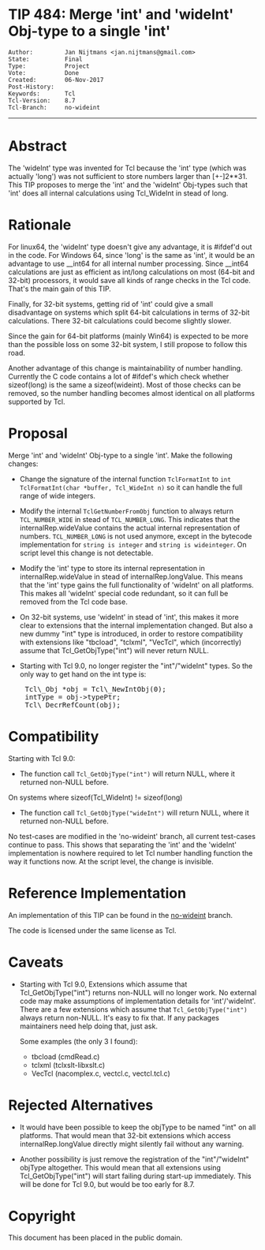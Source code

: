 # TIP 484: Merge 'int' and 'wideInt' Obj-type to a single 'int'
	Author:         Jan Nijtmans <jan.nijtmans@gmail.com>
	State:          Final
	Type:           Project
	Vote:           Done
	Created:        06-Nov-2017
	Post-History:
	Keywords:       Tcl
	Tcl-Version:    8.7
	Tcl-Branch:     no-wideint
-----
# Abstract

The 'wideInt' type was invented for Tcl because the 'int' type (which was
actually 'long') was not sufficient to store numbers larger than [+-]2**31.
This TIP proposes to merge the 'int' and the 'wideInt' Obj-types such that
'int' does all internal calculations using Tcl_WideInt in stead of long.

# Rationale

For linux64, the 'wideInt' type doesn't give any advantage, it is #ifdef'd out
in the code. For Windows 64, since 'long' is the same as 'int', it would be
an advantage to use __int64 for all internal number processing. Since __int64
calculations are just as efficient as int/long calculations on most (64-bit and
32-bit) processors, it would save all kinds of range checks in the Tcl code.
That's the main gain of this TIP.

Finally, for 32-bit systems, getting rid of 'int' could give a small
disadvantage on systems which split 64-bit calculations in terms of 32-bit
calculations. There 32-bit calculations could become slightly slower.

Since the gain for 64-bit platforms (mainly Win64) is expected to be more
than the possible loss on some 32-bit system, I still propose to follow this road.

Another advantage of this change is maintainability of number handling.
Currently the C code contains a lot of #ifdef's which check whether
sizeof(long) is the same a sizeof(wideint). Most of those checks can
be removed, so the number handling becomes almost identical on all platforms
supported by Tcl.

# Proposal

Merge 'int' and 'wideInt' Obj-type to a single 'int'. Make the following changes:

* Change the signature of the internal function `TclFormatInt` to
    `int TclFormatInt(char *buffer, Tcl_WideInt n)`
  so it can handle the full range of wide integers.

* Modify the internal `TclGetNumberFromObj` function to always return
  `TCL_NUMBER_WIDE` in stead of `TCL_NUMBER_LONG`. This indicates that
  the internalRep.wideValue contains the actual internal representation
  of numbers. `TCL_NUMBER_LONG` is not used anymore, except in the
  bytecode implementation for `string is integer` and `string is wideinteger`.
  On script level this change is not detectable.

* Modify the 'int' type to store its internal representation in
  internalRep.wideValue in stead of internalRep.longValue. This means
  that the 'int' type gains the full functionality of 'wideInt' on
  all platforms. This makes all 'wideInt' special code redundant,
  so it can full be removed from the Tcl code base.

* On 32-bit systems, use 'wideInt' in stead of 'int', this makes it more
  clear to extensions that the internal implementation changed. But also
  a new dummy "int" type is introduced, in order to restore compatibility
  with extensions like "tbcload", "tclxml", "VecTcl", which (incorrectly)
  assume that Tcl_GetObjType("int") will never return NULL.

* Starting with Tcl 9.0, no longer register the "int"/"wideInt" types. So
  the only way to get hand on the int type is:
<pre>
    Tcl\_Obj *obj = Tcl\_NewIntObj(0);
    intType = obj->typePtr;
    Tcl\_DecrRefCount(obj);
</pre>

# Compatibility

Starting with Tcl 9.0:

* The function call `Tcl_GetObjType("int")` will return NULL, where it returned non-NULL before.

On systems where sizeof(Tcl_WideInt) != sizeof(long)

* The function call `Tcl_GetObjType("wideInt")` will return NULL, where it returned non-NULL before.

No test-cases are modified in the 'no-wideint' branch, all current
test-cases continue to pass. This shows that separating the 'int'
and the 'wideInt' implementation is nowhere required to let
Tcl number handling function the way it functions now. At the
script level, the change is invisible.

# Reference Implementation

An implementation of this TIP can be found in the [no-wideint](https://core.tcl-lang.org/tcl/timeline?r=no-wideint) branch.

The code is licensed under the same license as Tcl.

# Caveats

* Starting with Tcl 9.0, Extensions which assume that Tcl_GetObjType("int") returns non-NULL
  will no longer work. No external code may make assumptions of implementation details for
  'int'/'wideInt'. There are a few extensions which assume that `Tcl_GetObjType("int")`
  always return non-NULL. It's easy to fix that. If any packages maintainers need help doing that, just ask.

  Some examples (the only 3 I found):

  * tbcload (cmdRead.c)
  * tclxml (tclxslt-libxslt.c)
  * VecTcl (nacomplex.c, vectcl.c, vectcl.tcl.c)

# Rejected Alternatives

* It would have been possible to keep the objType to be named "int" on all platforms.
  That would mean that 32-bit extensions which access internalRep.longValue directly
  might silently fail without any warning.

* Another possibility is just remove the registration of the "int"/"wideInt" objType
  altogether. This would mean that all extensions using Tcl_GetObjType("int") will start
  failing during start-up immediately. This will be done for Tcl 9.0, but would be too early for 8.7.

# Copyright

This document has been placed in the public domain.
